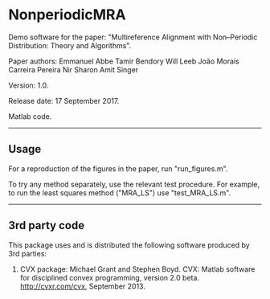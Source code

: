 # NonperiodicMRA
Demo software for the paper: "Multireference Alignment with Non–Periodic Distribution: Theory and Algorithms".

Paper authors:               Emmanuel Abbe
                             Tamir Bendory
                             Will Leeb
                             João Morais Carreira Pereira
                             Nir Sharon
                             Amit Singer
                             
Version: 1.0.

Release date: 17 September 2017.

Matlab code.

-------------------------------------------------------------------
 Usage
-------------------------------------------------------------------
For a reproduction of the figures in the paper, run "run_figures.m".

To try any method separately, use the relevant test procedure. For example, to run 
the least squares method ("MRA_LS") use "test_MRA_LS.m".

-------------------------------------------------------------------
 3rd party code
-------------------------------------------------------------------
This package uses and is distributed the following software produced by 3rd parties:
1. CVX package:
Michael Grant and Stephen Boyd. CVX: Matlab software for disciplined convex programming, version 2.0 beta. http://cvxr.com/cvx, September 2013.
